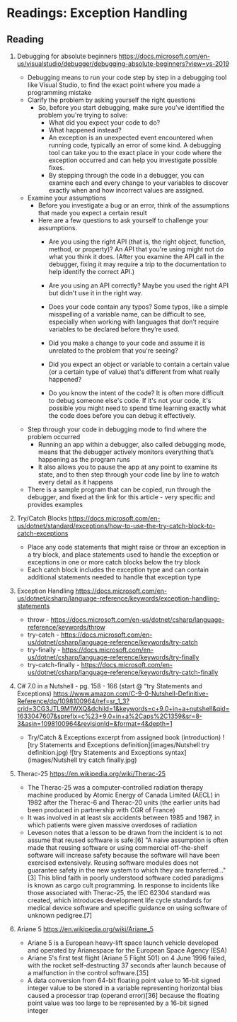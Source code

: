 #  Readings: Exception Handling

##  Reading
1.  Debugging for absolute beginners  https://docs.microsoft.com/en-us/visualstudio/debugger/debugging-absolute-beginners?view=vs-2019
    -  Debugging means to run your code step by step in a debugging tool like Visual Studio, to find the exact point where you made a programming mistake
    -  Clarify the problem by asking yourself the right questions
        -  So, before you start debugging, make sure you've identified the problem you're trying to solve:
            -  What did you expect your code to do?
            -  What happened instead?
            -  An exception is an unexpected event encountered when running code, typically an error of some kind. A debugging tool can take you to the exact place in your code where the exception occurred and can help you investigate possible fixes.
            -  By stepping through the code in a debugger, you can examine each and every change to your variables to discover exactly when and how incorrect values are assigned.
    -  Examine your assumptions
        -  Before you investigate a bug or an error, think of the assumptions that made you expect a certain result
        -  Here are a few questions to ask yourself to challenge your assumptions.
            -  Are you using the right API (that is, the right object, function, method, or property)? An API that you're using might not do what you think it does. (After you examine the API call in the debugger, fixing it may require a trip to the documentation to help identify the correct API.)

            -  Are you using an API correctly? Maybe you used the right API but didn't use it in the right way.

            -  Does your code contain any typos? Some typos, like a simple misspelling of a variable name, can be difficult to see, especially when working with languages that don’t require variables to be declared before they’re used.

            -  Did you make a change to your code and assume it is unrelated to the problem that you're seeing?

            -  Did you expect an object or variable to contain a certain value (or a certain type of value) that's different from what really happened?

            -  Do you know the intent of the code? It is often more difficult to debug someone else's code. If it's not your code, it's possible you might need to spend time learning exactly what the code does before you can debug it effectively.
    -  Step through your code in debugging mode to find where the problem occurred
        -  Running an app within a debugger, also called debugging mode, means that the debugger actively monitors everything that’s happening as the program runs
        -  It also allows you to pause the app at any point to examine its state, and to then step through your code line by line to watch every detail as it happens
    -  There is a sample program that can be copied, run through the debugger, and fixed at the link for this article - very specific and provides examples
2.  Try/Catch Blocks https://docs.microsoft.com/en-us/dotnet/standard/exceptions/how-to-use-the-try-catch-block-to-catch-exceptions
    -  Place any code statements that might raise or throw an exception in a try block, and place statements used to handle the exception or exceptions in one or more catch blocks below the try block
    -  Each catch block includes the exception type and can contain additional statements needed to handle that exception type
3.  Exception Handling  https://docs.microsoft.com/en-us/dotnet/csharp/language-reference/keywords/exception-handling-statements
    -  throw - https://docs.microsoft.com/en-us/dotnet/csharp/language-reference/keywords/throw
    -  try-catch - https://docs.microsoft.com/en-us/dotnet/csharp/language-reference/keywords/try-catch
    -  try-finally - https://docs.microsoft.com/en-us/dotnet/csharp/language-reference/keywords/try-finally
    -  try-catch-finally - https://docs.microsoft.com/en-us/dotnet/csharp/language-reference/keywords/try-catch-finally
4.  C# 7.0 in a Nutshell - pg. 158 - 166 (start @ “try Statements and Exceptions)  https://www.amazon.com/C-9-0-Nutshell-Definitive-Reference/dp/1098100964/ref=sr_1_3?crid=3CG3JTL9M1WXQ&dchild=1&keywords=c+9.0+in+a+nutshell&qid=1633047607&sprefix=c%23+9.0+in+a%2Caps%2C1359&sr=8-3&asin=1098100964&revisionId=&format=4&depth=1
    -  Try/Catch & Exceptions excerpt from assigned book (introduction)
![try Statements and Exceptions definition](images/Nutshell try definition.jpg)
![try Statements and Exceptions syntax](images/Nutshell try catch finally.jpg)

5.  Therac-25  https://en.wikipedia.org/wiki/Therac-25
    -  The Therac-25 was a computer-controlled radiation therapy machine produced by Atomic Energy of Canada Limited (AECL) in 1982 after the Therac-6 and Therac-20 units (the earlier units had been produced in partnership with CGR of France)
    -  It was involved in at least six accidents between 1985 and 1987, in which patients were given massive overdoses of radiation
    -  Leveson notes that a lesson to be drawn from the incident is to not assume that reused software is safe:[6] "A naive assumption is often made that reusing software or using commercial off-the-shelf software will increase safety because the software will have been exercised extensively. Reusing software modules does not guarantee safety in the new system to which they are transferred..."[3] This blind faith in poorly understood software coded paradigms is known as cargo cult programming. In response to incidents like those associated with Therac-25, the IEC 62304 standard was created, which introduces development life cycle standards for medical device software and specific guidance on using software of unknown pedigree.[7]
6.  Ariane 5  https://en.wikipedia.org/wiki/Ariane_5
    -  Ariane 5 is a European heavy-lift space launch vehicle developed and operated by Arianespace for the European Space Agency (ESA)
    -  Ariane 5's first test flight (Ariane 5 Flight 501) on 4 June 1996 failed, with the rocket self-destructing 37 seconds after launch because of a malfunction in the control software.[35] 
    -  A data conversion from 64-bit floating point value to 16-bit signed integer value to be stored in a variable representing horizontal bias caused a processor trap (operand error)[36] because the floating point value was too large to be represented by a 16-bit signed integer